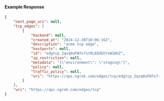 <!-- Code generated for API Clients. DO NOT EDIT. -->

#### Example Response

```json
{
	"next_page_uri": null,
	"tcp_edges": [
		{
			"backend": null,
			"created_at": "2024-12-30T10:06:16Z",
			"description": "acme tcp edge",
			"hostports": null,
			"id": "edgtcp_2qvq0uFW7x7stRLEDdEh7xW1HUZ",
			"ip_restriction": null,
			"metadata": "{\"environment\": \"staging\"}",
			"policy": null,
			"traffic_policy": null,
			"uri": "https://api.ngrok.com/edges/tcp/edgtcp_2qvq0uFW7x7stRLEDdEh7xW1HUZ"
		}
	],
	"uri": "https://api.ngrok.com/edges/tcp"
}
```
